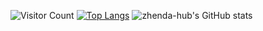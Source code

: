 ![Visitor Count](https://profile-counter.glitch.me/zhenda-hub/count.svg)
[![Top Langs](https://github-readme-stats.vercel.app/api/top-langs/?username=zhenda-hub)](https://github.com/zhenda-hub/github-readme-stats)
![zhenda-hub's GitHub stats](https://github-readme-stats.vercel.app/api?username=zhenda-hub&show_icons=true&theme=tokyonight)
